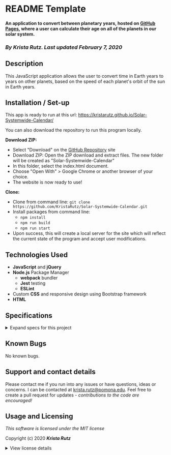 # README Template

#### An application to convert between planetary years, hosted on [GitHub Pages](https://kristarutz.github.io/Solar-Systemwide-Calendar/), where a user can calculate their age on all of the planets in our solar system.


### _By **Krista Rutz**. Last updated February 7, 2020_

## Description

This JavaScript application allows the user to convert time in Earth years to years on other planets, based on the speed of each planet's orbit of the sun in Earth years.

## Installation / Set-up

This app is ready to run at this url:
https://kristarutz.github.io/Solar-Systemwide-Calendar/

You can also download the repository to run this program locally.

**Download ZIP:**

* Select "Download" on the [GitHub Repository](https://github.com/KristaRutz/Solar-Systemwide-Calendar.git) site 
* Download ZIP: Open the ZIP download and extract files. The new folder will be created as "Solar-Systemwide-Calendar"
* In this folder, select the index.html document.
* Choose "Open With" > Google Chrome or another browser of your choice.
* The website is now ready to use!

**Clone:**

* Clone from command line: ```git clone https://github.com/KristaRutz/Solar-Systemwide-Calendar.git```
* Install packages from command line:
  * ```npm install```
  * ```npm run build```
  * ```npm run start```
* Upon success, this will create a local server for the site which will reflect the current state of the program and accept user modifications.

## Technologies Used

* **JavaScript** and **jQuery**
* **Node.js** Package Manager
  * **webpack** bundler
  * **Jest** testing
  * **ESLint**
* Custom **CSS** and responsive design using Bootstrap framework
* **HTML**

## Specifications
<details>
  <summary>Expand specs for this project</summary>

| Spec | Example Input | Expected Output |
| :-------------     | :------------- | :------------- |
| correctly construct a planet calendar | Pluto, 248 | {planetName: "Pluto", yearLength: 248} |
|accept a length of time in earth years and correctly return it in x planet years| Pluto, 248 | 1 |
| return the user's remaining life expectancy on a given planet | Pluto, Age 25 | 0.19 more years expected |
| construct an object that contains an array of planet calendar objects for all planets in our solar system |||
| Takes an age (in earth years) and return a string listing this timeframe on each planet in the solar system | 50 | "Mercury: 207.47, Venus: 81.27, Earth: 50.00, Mars: 26.58, Jupiter: 4.22, Saturn: 1.70, Uranus: 0.60, Neptune: 0.30" |
| Tells a user their life expectancy on each planet in the solar system | 1 | On Mercury, 297.10 more years expected. On Venus, 116.38 more years expected. On Earth, 71.60 more years expected. On Mars, 38.07 more years expected. On Jupiter, 6.04 more years expected. On Saturn, 2.43 more years expected. On Uranus, 0.85 more years expected. On Neptune, 0.43 more years expected. |
||||
| User begins with an empty form | "Example" | "Example" |
| When user clicks <kbd>Go</kbd>, the list of ages on other planets appears | clicks <kbd>Go</kbd>| "Mercury: 0.00, Venus: 0.00, Earth: 0.00, Mars: 0.00, Jupiter: 0.00, Saturn: 0.00, Uranus: 0.00, Neptune: 0.00" |
| When user enters age, list updates to reflect age | 1 | "Mercury: 4.15, Venus: 1.63, Earth: 1.00, Mars: 0.53, Jupiter: 0.08, Saturn: 0.03, Uranus: 0.01, Neptune: 0.01" |
| User selects "Life Expectancy" option | clicks <kbd>Go</kbd> | "On Mercury, 263.90 more years expected. On Venus, 103.38 more years expected. On Earth, 63.60 more years expected. On Mars, 33.81 more years expected. On Jupiter, 5.36 more years expected. On Saturn, 2.16 more years expected. On Uranus, 0.76 more years expected. On Neptune, 0.39 more years expected." |


</details>

## Known Bugs

No known bugs.

## Support and contact details

Please contact me if you run into any issues or have questions, ideas or concerns.  I can be contacted at <krista.rutz@pomona.edu>. Feel free to create a pull request for updates - _contributions to the code are encouraged!_

## Usage and Licensing

*This software is licensed under the MIT license*

Copyright (c) 2020 **_Krista Rutz_**

<details>
  <summary>View license details</summary>

Permission is hereby granted, free of charge, to any person obtaining a copy of this software and associated documentation files (the "Software"), to deal in the Software without restriction, including without limitation the rights to use, copy, modify, merge, publish, distribute, sublicense, and/or sell copies of the Software, and to permit persons to whom the Software is furnished to do so, subject to the following conditions:

The above copyright notice and this permission notice shall be included in all copies or substantial portions of the Software.

THE SOFTWARE IS PROVIDED "AS IS", WITHOUT WARRANTY OF ANY KIND, EXPRESS OR IMPLIED, INCLUDING BUT NOT LIMITED TO THE WARRANTIES OF MERCHANTABILITY, FITNESS FOR A PARTICULAR PURPOSE AND NONINFRINGEMENT. IN NO EVENT SHALL THE AUTHORS OR COPYRIGHT HOLDERS BE LIABLE FOR ANY CLAIM, DAMAGES OR OTHER LIABILITY, WHETHER IN AN ACTION OF CONTRACT, TORT OR OTHERWISE, ARISING FROM, OUT OF OR IN CONNECTION WITH THE SOFTWARE OR THE USE OR OTHER DEALINGS IN THE SOFTWARE.
</details>
